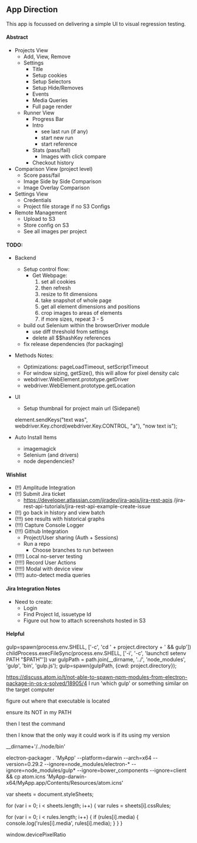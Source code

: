 ## App Direction

This app is focussed on delivering a simple UI to visual regression testing.

#### Abstract

  * Projects View
    * Add, View, Remove
    * Settings
      * Title
      * Setup cookies
      * Setup Selectors
      * Setup Hide/Removes
      * Events
      * Media Queries
      * Full page render
    * Runner View
      * Progress Bar
      * Intro
        * see last run (if any)
        * start new run
        * start reference
      * Stats (pass/fail)
        * Images with click compare
      * Checkout history
  * Comparison View (project level)
    * Score pass/fail
    * Image Side by Side Comparison
    * Image Overlay Comparison
  * Settings View
    * Credentials
    * Project file storage if no S3 Configs
  * Remote Management
    * Upload to S3
    * Store config on S3
    * See all images per project


#### TODO:

  * Backend
    * Setup control flow:
      * Get Webpage:
        1. set all cookies
        2. then refresh
        3. resize to fit dimensions
        4. take snapshot of whole page
        5. get all element dimensions and positions
        6. crop images to areas of elements
        7. if more sizes, repeat 3 - 5
    * build out Selenium within the browserDriver module
      * use diff threshold from settings
      * delete all $$hashKey references
    * fix release dependencies (for packaging)
  * Methods Notes:  
    * Optimizations: pageLoadTimeout, setScriptTimeout
    * For window sizing, getSize(), this will allow for pixel density calc
    * webdriver.WebElement.prototype.getDriver
    * webdriver.WebElement.prototype.getLocation

  * UI
    * Setup thumbnail for project main url (Sidepanel)

    element.sendKeys("text was",
      webdriver.Key.chord(webdriver.Key.CONTROL, "a"),
      "now text is");

  * Auto Install Items
    * imagemagick
    * Selenium (and drivers)
    * node dependencies?

#### Wishlist

  * (!!) Amplitude Integration
  * (!!) Submit Jira ticket
    * https://developer.atlassian.com/jiradev/jira-apis/jira-rest-apis
      /jira-rest-api-tutorials/jira-rest-api-example-create-issue
  * (!!) go back in history and view batch
  * (!!!) see results with historical graphs
  * (!!!) Capture Console Logger
  * (!!!) Github Integration
    * Project/User sharing (Auth + Sessions)
    * Run a repo
      * Choose branches to run between
  * (!!!!) Local no-server testing
  * (!!!!) Record User Actions
  * (!!!!) Modal with device view
  * (!!!!) auto-detect media queries

#### Jira Integration Notes

  * Need to create:
    * Login
    * Find Project Id, issuetype Id
    * Figure out how to attach screenshots hosted in S3


#### Helpful

gulp=spawn(process.env.SHELL, ['-c', 'cd ' + project.directory + ' && gulp'])
childProcess.execFileSync(process.env.SHELL, ['-i', '-c', 'launchctl setenv PATH "$PATH"'])
var gulpPath = path.join(__dirname, '../', 'node_modules', 'gulp', 'bin', 'gulp.js');
gulp=spawn(gulpPath, {cwd: project.directory});

https://discuss.atom.io/t/not-able-to-spawn-npm-modules-from-electron-package-in-os-x-solved/18905/4
I run 'which gulp' or something similar on the target computer

figure out where that executable is located

ensure its NOT in my PATH

then I test the command

then I know that the only way it could work is if its using my version

__dirname+'/../node/bin'


electron-packager . 'MyApp' --platform=darwin --arch=x64 --version=0.29.2 --ignore=node_modules/electron-* --ignore=node_modules/gulp* --ignore=bower_components --ignore=client && cp atom.icns 'MyApp-darwin-x64/MyApp.app/Contents/Resources/atom.icns'


var sheets = document.styleSheets;

for (var i = 0; i < sheets.length; i++) {
  var rules = sheets[i].cssRules;

  for (var i = 0; i < rules.length; i++) {
    if (rules[i].media) {
      console.log('rules[i].media', rules[i].media);
    }
  }
}


window.devicePixelRatio
